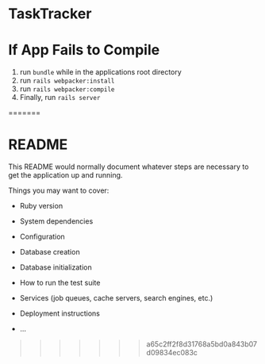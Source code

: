 # TaskTracker

# If App Fails to Compile

1. run ```bundle``` while in the applications root directory
2. run ```rails webpacker:install```
3. run ```rails webpacker:compile```
4. Finally, run ```rails server```

=======
# README

This README would normally document whatever steps are necessary to get the
application up and running.

Things you may want to cover:

* Ruby version

* System dependencies

* Configuration

* Database creation

* Database initialization

* How to run the test suite

* Services (job queues, cache servers, search engines, etc.)

* Deployment instructions

* ...
>>>>>>> a65c2ff2f8d31768a5bd0a843b07d09834ec083c
